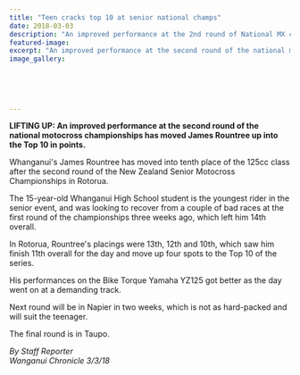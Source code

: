```yaml
---
title: "Teen cracks top 10 at senior national champs"
date: 2018-03-03
description: "An improved performance at the 2nd round of National MX champs has moved James Rountree up into the Top 10..."
featured-image: 
excerpt: "An improved performance at the second round of the national motocross championships has moved James Rountree up into the Top 10 in points."
image_gallery:
    
    
    
    
    
---
```


<p><strong>LIFTING UP:&nbsp;An improved performance at the second round of the national motocross championships has moved James Rountree up into the Top 10 in points.</strong></p>
<p class="element element-paragraph">Whanganui's James Rountree has moved into tenth place of the 125cc class after the second round of the New Zealand Senior Motocross Championships in Rotorua.</p>
<p class="element element-paragraph">The 15-year-old Whanganui High School student is the youngest rider in the senior event, and was looking to recover from a couple of bad races at the first round of the championships three weeks ago, which left him 14th overall.</p>
<p class="element element-paragraph">In Rotorua, Rountree's placings were 13th, 12th and 10th, which saw him finish 11th overall for the day and move up four spots to the Top 10 of the series.</p>
<p class="element element-paragraph">His performances on the Bike Torque Yamaha YZ125 got better as the day went on at a demanding track.</p>
<p class="element element-paragraph">Next round will be in Napier in two weeks, which is not as hard-packed and will suit the teenager.</p>
<p class="element element-paragraph">The final round is in Taupo.</p>
<p class="element element-paragraph"><em>By Staff Reporter</em><br /><em>Wanganui Chronicle 3/3/18</em></p>

